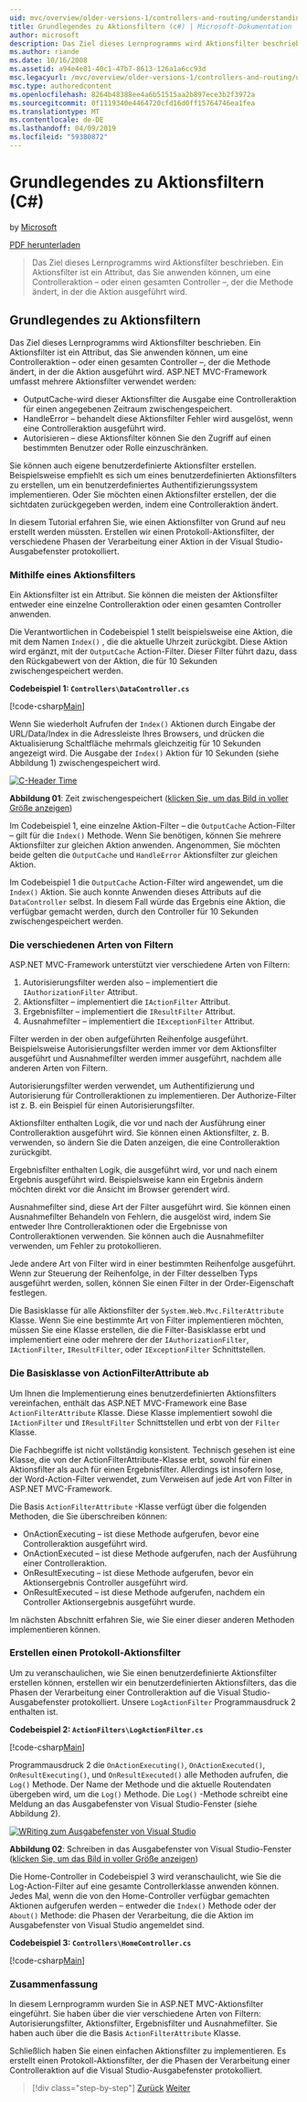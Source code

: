 ```yaml
---
uid: mvc/overview/older-versions-1/controllers-and-routing/understanding-action-filters-cs
title: Grundlegendes zu Aktionsfiltern (c#) | Microsoft-Dokumentation
author: microsoft
description: Das Ziel dieses Lernprogramms wird Aktionsfilter beschrieben. Ein Aktionsfilter ist ein Attribut, das Sie auf eine Controlleraktion – oder einen gesamten Controller anwenden können...
ms.author: riande
ms.date: 10/16/2008
ms.assetid: a94e4e81-40c1-47b7-8613-126a1a6cc93d
msc.legacyurl: /mvc/overview/older-versions-1/controllers-and-routing/understanding-action-filters-cs
msc.type: authoredcontent
ms.openlocfilehash: 8264b48388ee4a6b51515aa2b897ece3b2f3972a
ms.sourcegitcommit: 0f1119340e4464720cfd16d0ff15764746ea1fea
ms.translationtype: MT
ms.contentlocale: de-DE
ms.lasthandoff: 04/09/2019
ms.locfileid: "59380872"
---
```

# <a name="understanding-action-filters-c"></a>Grundlegendes zu Aktionsfiltern (C#)

by [Microsoft](https://github.com/microsoft)

[PDF herunterladen](http://download.microsoft.com/download/e/f/3/ef3f2ff6-7424-48f7-bdaa-180ef64c3490/ASPNET_MVC_Tutorial_14_CS.pdf)

> Das Ziel dieses Lernprogramms wird Aktionsfilter beschrieben. Ein Aktionsfilter ist ein Attribut, das Sie anwenden können, um eine Controlleraktion – oder einen gesamten Controller –, der die Methode ändert, in der die Aktion ausgeführt wird.


## <a name="understanding-action-filters"></a>Grundlegendes zu Aktionsfiltern

Das Ziel dieses Lernprogramms wird Aktionsfilter beschrieben. Ein Aktionsfilter ist ein Attribut, das Sie anwenden können, um eine Controlleraktion – oder einen gesamten Controller –, der die Methode ändert, in der die Aktion ausgeführt wird. ASP.NET MVC-Framework umfasst mehrere Aktionsfilter verwendet werden:

- OutputCache-wird dieser Aktionsfilter die Ausgabe eine Controlleraktion für einen angegebenen Zeitraum zwischengespeichert.
- HandleError – behandelt diese Aktionsfilter Fehler wird ausgelöst, wenn eine Controlleraktion ausgeführt wird.
- Autorisieren – diese Aktionsfilter können Sie den Zugriff auf einen bestimmten Benutzer oder Rolle einzuschränken.

Sie können auch eigene benutzerdefinierte Aktionsfilter erstellen. Beispielsweise empfiehlt es sich um eines benutzerdefinierten Aktionsfilters zu erstellen, um ein benutzerdefiniertes Authentifizierungssystem implementieren. Oder Sie möchten einen Aktionsfilter erstellen, der die sichtdaten zurückgegeben werden, indem eine Controlleraktion ändert.

In diesem Tutorial erfahren Sie, wie einen Aktionsfilter von Grund auf neu erstellt werden müssten. Erstellen wir einen Protokoll-Aktionsfilter, der verschiedene Phasen der Verarbeitung einer Aktion in der Visual Studio-Ausgabefenster protokolliert.

### <a name="using-an-action-filter"></a>Mithilfe eines Aktionsfilters

Ein Aktionsfilter ist ein Attribut. Sie können die meisten der Aktionsfilter entweder eine einzelne Controlleraktion oder einen gesamten Controller anwenden.

Die Verantwortlichen in Codebeispiel 1 stellt beispielsweise eine Aktion, die mit dem Namen `Index()` , die die aktuelle Uhrzeit zurückgibt. Diese Aktion wird ergänzt, mit der `OutputCache` Action-Filter. Dieser Filter führt dazu, dass den Rückgabewert von der Aktion, die für 10 Sekunden zwischengespeichert werden.

**Codebeispiel 1: `Controllers\DataController.cs`**

[!code-csharp[Main](understanding-action-filters-cs/samples/sample1.cs)]

Wenn Sie wiederholt Aufrufen der `Index()` Aktionen durch Eingabe der URL/Data/Index in die Adressleiste Ihres Browsers, und drücken die Aktualisierung Schaltfläche mehrmals gleichzeitig für 10 Sekunden angezeigt wird. Die Ausgabe der `Index()` Aktion für 10 Sekunden (siehe Abbildung 1) zwischengespeichert wird.


[![C-Header Time](understanding-action-filters-cs/_static/image2.png)](understanding-action-filters-cs/_static/image1.png)

**Abbildung 01**: Zeit zwischengespeichert ([klicken Sie, um das Bild in voller Größe anzeigen](understanding-action-filters-cs/_static/image3.png))


Im Codebeispiel 1, eine einzelne Aktion-Filter – die `OutputCache` Action-Filter – gilt für die `Index()` Methode. Wenn Sie benötigen, können Sie mehrere Aktionsfilter zur gleichen Aktion anwenden. Angenommen, Sie möchten beide gelten die `OutputCache` und `HandleError` Aktionsfilter zur gleichen Aktion.

Im Codebeispiel 1 die `OutputCache` Action-Filter wird angewendet, um die `Index()` Aktion. Sie auch konnte Anwenden dieses Attributs auf die `DataController` selbst. In diesem Fall würde das Ergebnis eine Aktion, die verfügbar gemacht werden, durch den Controller für 10 Sekunden zwischengespeichert werden.

### <a name="the-different-types-of-filters"></a>Die verschiedenen Arten von Filtern

ASP.NET MVC-Framework unterstützt vier verschiedene Arten von Filtern:

1. Autorisierungsfilter werden also – implementiert die `IAuthorizationFilter` Attribut.
2. Aktionsfilter – implementiert die `IActionFilter` Attribut.
3. Ergebnisfilter – implementiert die `IResultFilter` Attribut.
4. Ausnahmefilter – implementiert die `IExceptionFilter` Attribut.

Filter werden in der oben aufgeführten Reihenfolge ausgeführt. Beispielsweise Autorisierungsfilter werden immer vor dem Aktionsfilter ausgeführt und Ausnahmefilter werden immer ausgeführt, nachdem alle anderen Arten von Filtern.

Autorisierungsfilter werden verwendet, um Authentifizierung und Autorisierung für Controlleraktionen zu implementieren. Der Authorize-Filter ist z. B. ein Beispiel für einen Autorisierungsfilter.

Aktionsfilter enthalten Logik, die vor und nach der Ausführung einer Controlleraktion ausgeführt wird. Sie können einen Aktionsfilter, z. B. verwenden, so ändern Sie die Daten anzeigen, die eine Controlleraktion zurückgibt.

Ergebnisfilter enthalten Logik, die ausgeführt wird, vor und nach einem Ergebnis ausgeführt wird. Beispielsweise kann ein Ergebnis ändern möchten direkt vor die Ansicht im Browser gerendert wird.

Ausnahmefilter sind, diese Art der Filter ausgeführt wird. Sie können einen Ausnahmefilter Behandeln von Fehlern, die ausgelöst wird, indem Sie entweder Ihre Controlleraktionen oder die Ergebnisse von Controlleraktionen verwenden. Sie können auch die Ausnahmefilter verwenden, um Fehler zu protokollieren.

Jede andere Art von Filter wird in einer bestimmten Reihenfolge ausgeführt. Wenn zur Steuerung der Reihenfolge, in der Filter desselben Typs ausgeführt werden, sollen, können Sie einen Filter in der Order-Eigenschaft festlegen.

Die Basisklasse für alle Aktionsfilter der `System.Web.Mvc.FilterAttribute` Klasse. Wenn Sie eine bestimmte Art von Filter implementieren möchten, müssen Sie eine Klasse erstellen, die die Filter-Basisklasse erbt und implementiert eine oder mehrere der der `IAuthorizationFilter`, `IActionFilter`, `IResultFilter`, oder `IExceptionFilter` Schnittstellen.

### <a name="the-base-actionfilterattribute-class"></a>Die Basisklasse von ActionFilterAttribute ab

Um Ihnen die Implementierung eines benutzerdefinierten Aktionsfilters vereinfachen, enthält das ASP.NET MVC-Framework eine Base `ActionFilterAttribute` Klasse. Diese Klasse implementiert sowohl die `IActionFilter` und `IResultFilter` Schnittstellen und erbt von der `Filter` Klasse.

Die Fachbegriffe ist nicht vollständig konsistent. Technisch gesehen ist eine Klasse, die von der ActionFilterAttribute-Klasse erbt, sowohl für einen Aktionsfilter als auch für einen Ergebnisfilter. Allerdings ist insofern lose, der Word-Action-Filter verwendet, zum Verweisen auf jede Art von Filter in ASP.NET MVC-Framework.

Die Basis `ActionFilterAttribute` -Klasse verfügt über die folgenden Methoden, die Sie überschreiben können:

- OnActionExecuting – ist diese Methode aufgerufen, bevor eine Controlleraktion ausgeführt wird.
- OnActionExecuted – ist diese Methode aufgerufen, nach der Ausführung einer Controlleraktion.
- OnResultExecuting – ist diese Methode aufgerufen, bevor ein Aktionsergebnis Controller ausgeführt wird.
- OnResultExecuted – ist diese Methode aufgerufen, nachdem ein Controller Aktionsergebnis ausgeführt wurde.

Im nächsten Abschnitt erfahren Sie, wie Sie einer dieser anderen Methoden implementieren können.

### <a name="creating-a-log-action-filter"></a>Erstellen einen Protokoll-Aktionsfilter

Um zu veranschaulichen, wie Sie einen benutzerdefinierte Aktionsfilter erstellen können, erstellen wir ein benutzerdefinierten Aktionsfilters, das die Phasen der Verarbeitung einer Controlleraktion auf die Visual Studio-Ausgabefenster protokolliert. Unsere `LogActionFilter` Programmausdruck 2 enthalten ist.

**Codebeispiel 2: `ActionFilters\LogActionFilter.cs`**

[!code-csharp[Main](understanding-action-filters-cs/samples/sample2.cs)]

Programmausdruck 2 die `OnActionExecuting()`, `OnActionExecuted()`, `OnResultExecuting()`, und `OnResultExecuted()` alle Methoden aufrufen, die `Log()` Methode. Der Name der Methode und die aktuelle Routendaten übergeben wird, um die `Log()` Methode. Die `Log()` -Methode schreibt eine Meldung an das Ausgabefenster von Visual Studio-Fenster (siehe Abbildung 2).


[![WRiting zum Ausgabefenster von Visual Studio](understanding-action-filters-cs/_static/image5.png)](understanding-action-filters-cs/_static/image4.png)

**Abbildung 02**: Schreiben in das Ausgabefenster von Visual Studio-Fenster ([klicken Sie, um das Bild in voller Größe anzeigen](understanding-action-filters-cs/_static/image6.png))


Die Home-Controller in Codebeispiel 3 wird veranschaulicht, wie Sie die Log-Action-Filter auf eine gesamte Controllerklasse anwenden können. Jedes Mal, wenn die von den Home-Controller verfügbar gemachten Aktionen aufgerufen werden – entweder die `Index()` Methode oder der `About()` Methode: die Phasen der Verarbeitung, die die Aktion im Ausgabefenster von Visual Studio angemeldet sind.

**Codebeispiel 3: `Controllers\HomeController.cs`**

[!code-csharp[Main](understanding-action-filters-cs/samples/sample3.cs)]

### <a name="summary"></a>Zusammenfassung

In diesem Lernprogramm wurden Sie in ASP.NET MVC-Aktionsfilter eingeführt. Sie haben über die vier verschiedene Arten von Filtern: Autorisierungsfilter, Aktionsfilter, Ergebnisfilter und Ausnahmefilter. Sie haben auch über die die Basis `ActionFilterAttribute` Klasse.

Schließlich haben Sie einen einfachen Aktionsfilter zu implementieren. Es erstellt einen Protokoll-Aktionsfilter, der die Phasen der Verarbeitung einer Controlleraktion auf die Visual Studio-Ausgabefenster protokolliert.

> [!div class="step-by-step"]
> [Zurück](asp-net-mvc-routing-overview-cs.md)
> [Weiter](improving-performance-with-output-caching-cs.md)
